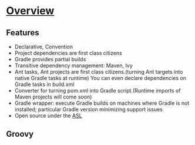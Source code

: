 # [Overview](https://docs.gradle.org/current/userguide/overview.html)

## Features

- Declarative, Convention
- Project dependencies are first class citizens
- Gradle provides partial builds
- Transitive dependency management: Maven, Ivy
- Ant tasks, Ant projects are first class citizens.(turning Ant targets into native Gradle tasks at runtime) You can even declare dependencies on Gradle tasks in build.xml
- Converter for turning pom.xml into Gradle script.(Runtime imports of Maven projects will come soon)
- Gradle wrapper: execute Gradle builds on machines where Gradle is not installed; particular Gradle version minimizing support issues
- Open source under the [ASL](http://gradle.org/license/)

## Groovy
